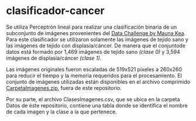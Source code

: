 # clasificador-cancer

Se utiliza Perceptrón lineal para realizar una clasificación binaria de un subconjunto de imágenes provenientes del [Data Challenge by Mauna Kea](https://challengedata.ens.fr/login/?next=/participants/challenges/11).
Para este clasificador se utilizaron solamente las imágenes de tejido sano y las imágenes de tejido con displasia/cáncer. De manera que el conjuntode datos está formado por 1,469 imágenes de tejido sano _(clase 0)_ y 3,594 imágenes de displasia/cáncer _(clase 1)_.

Las imágenes originales fueron escaladas de 519x521 pixeles a 260x260 para reducir el tiempo y la memoria requeridos para el procesamiento. El conjunto de imágenes utilizadas están disponibles en el archivo comprimido [CarpetaImagenes.zip](https://drive.google.com/drive/u/1/folders/1MZEeVNbAfketqcfrEO-Rse__vynKKyRu), fuera de este repositorio.

Por su parte, el archivo ClasesImagenes.csv, que se ubica en la carpeta Datos de éste repositorio, contiene una tabla donde se identifica el nombre de cada imagen y la clase a la que pertenece.
